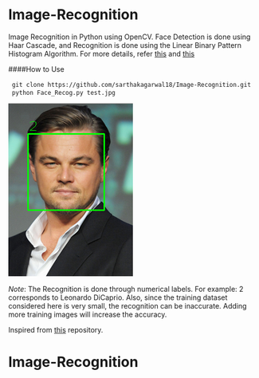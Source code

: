 # Image-Recognition
Image Recognition in Python using OpenCV. 
Face Detection is done using Haar Cascade, and Recognition is done using the Linear Binary Pattern Histogram Algorithm.
For more details, refer [this](http://docs.opencv.org/trunk/d7/d8b/tutorial_py_face_detection.html) and [this](http://docs.opencv.org/2.4/modules/contrib/doc/facerec/facerec_tutorial.html)

####How to Use

     git clone https://github.com/sarthakagarwal18/Image-Recognition.git
     python Face_Recog.py test.jpg

![](/screenshot.png?raw=true)

*Note*: The Recognition is done through numerical labels. For example: 2 corresponds to Leonardo DiCaprio. 
Also, since the training dataset considered here is very small, the recognition can be inaccurate. Adding more training images will increase the accuracy.

Inspired from [this](https://github.com/JeeveshN/Face-Recog-Tool) repository.
# Image-Recognition
